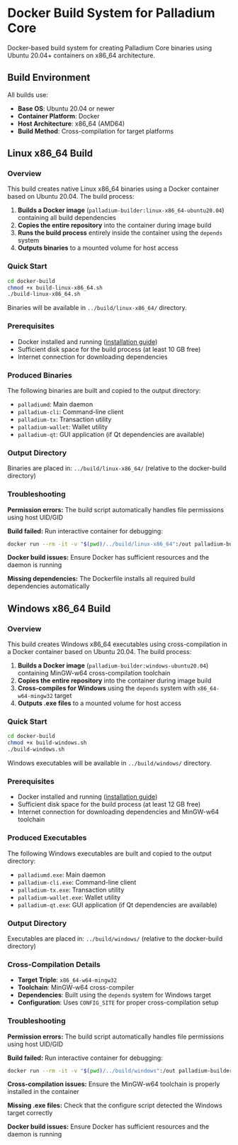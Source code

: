 # Docker Build System for Palladium Core

Docker-based build system for creating Palladium Core binaries using Ubuntu 20.04+ containers on x86_64 architecture.

## Build Environment

All builds use:
- **Base OS**: Ubuntu 20.04 or newer
- **Container Platform**: Docker
- **Host Architecture**: x86_64 (AMD64)
- **Build Method**: Cross-compilation for target platforms

## Linux x86_64 Build

### Overview

This build creates native Linux x86_64 binaries using a Docker container based on Ubuntu 20.04. The build process:

1. **Builds a Docker image** (`palladium-builder:linux-x86_64-ubuntu20.04`) containing all build dependencies
2. **Copies the entire repository** into the container during image build
3. **Runs the build process** entirely inside the container using the `depends` system
4. **Outputs binaries** to a mounted volume for host access

### Quick Start

```bash
cd docker-build
chmod +x build-linux-x86_64.sh
./build-linux-x86_64.sh
```

Binaries will be available in `../build/linux-x86_64/` directory.

### Prerequisites

- Docker installed and running ([installation guide](https://docs.docker.com/get-docker/))
- Sufficient disk space for the build process (at least 10 GB free)
- Internet connection for downloading dependencies

### Produced Binaries

The following binaries are built and copied to the output directory:

- `palladiumd`: Main daemon
- `palladium-cli`: Command-line client  
- `palladium-tx`: Transaction utility
- `palladium-wallet`: Wallet utility
- `palladium-qt`: GUI application (if Qt dependencies are available)

### Output Directory

Binaries are placed in: `../build/linux-x86_64/` (relative to the docker-build directory)

### Troubleshooting

**Permission errors:** The build script automatically handles file permissions using host UID/GID

**Build failed:** Run interactive container for debugging:
```bash
docker run --rm -it -v "$(pwd)/../build/linux-x86_64":/out palladium-builder:linux-x86_64-ubuntu20.04 bash
```

**Docker build issues:** Ensure Docker has sufficient resources and the daemon is running

**Missing dependencies:** The Dockerfile installs all required build dependencies automatically

## Windows x86_64 Build

### Overview

This build creates Windows x86_64 executables using cross-compilation in a Docker container based on Ubuntu 20.04. The build process:

1. **Builds a Docker image** (`palladium-builder:windows-ubuntu20.04`) containing MinGW-w64 cross-compilation toolchain
2. **Copies the entire repository** into the container during image build
3. **Cross-compiles for Windows** using the `depends` system with `x86_64-w64-mingw32` target
4. **Outputs .exe files** to a mounted volume for host access

### Quick Start

```bash
cd docker-build
chmod +x build-windows.sh
./build-windows.sh
```

Windows executables will be available in `../build/windows/` directory.

### Prerequisites

- Docker installed and running ([installation guide](https://docs.docker.com/get-docker/))
- Sufficient disk space for the build process (at least 12 GB free)
- Internet connection for downloading dependencies and MinGW-w64 toolchain

### Produced Executables

The following Windows executables are built and copied to the output directory:

- `palladiumd.exe`: Main daemon
- `palladium-cli.exe`: Command-line client
- `palladium-tx.exe`: Transaction utility
- `palladium-wallet.exe`: Wallet utility
- `palladium-qt.exe`: GUI application (if Qt dependencies are available)

### Output Directory

Executables are placed in: `../build/windows/` (relative to the docker-build directory)

### Cross-Compilation Details

- **Target Triple**: `x86_64-w64-mingw32`
- **Toolchain**: MinGW-w64 cross-compiler
- **Dependencies**: Built using the `depends` system for Windows target
- **Configuration**: Uses `CONFIG_SITE` for proper cross-compilation setup

### Troubleshooting

**Permission errors:** The build script automatically handles file permissions using host UID/GID

**Build failed:** Run interactive container for debugging:
```bash
docker run --rm -it -v "$(pwd)/../build/windows":/out palladium-builder:windows-ubuntu20.04 bash
```

**Cross-compilation issues:** Ensure the MinGW-w64 toolchain is properly installed in the container

**Missing .exe files:** Check that the configure script detected the Windows target correctly

**Docker build issues:** Ensure Docker has sufficient resources and the daemon is running